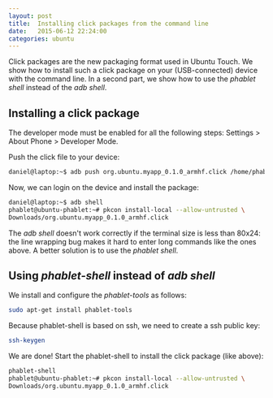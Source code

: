 ```yaml
---
layout: post
title:  Installing click packages from the command line
date:   2015-06-12 22:24:00
categories: ubuntu
---
```



Click packages are the new packaging format used in Ubuntu Touch. We show how to install such 
a click package on your (USB-connected) device with the command line. In a second part, we
show how to use the _phablet shell_ instead of the _adb shell_.

## Installing a click package
The developer mode must be enabled for all the following steps: Settings > About Phone > Developer Mode.

Push the click file to your device:

```bash
daniel@laptop:~$ adb push org.ubuntu.myapp_0.1.0_armhf.click /home/phablet/Downloads/
```


Now, we can login on the device and install the package: 

```bash
daniel@laptop:~$ adb shell
phablet@ubuntu-phablet:~# pkcon install-local --allow-untrusted \
Downloads/org.ubuntu.myapp_0.1.0_armhf.click 
```

The _adb shell_ doesn't work correctly if the terminal size is less than 80x24: the line wrapping
bug makes it hard to enter long commands like the ones above. A better solution is to use
the _phablet shell_.

## Using _phablet-shell_ instead of _adb shell_

We install and configure the _phablet-tools_ as follows:

```bash
sudo apt-get install phablet-tools 
```

Because phablet-shell is based on ssh, we need to create a ssh public key:

```bash
ssh-keygen 
```

We are done! Start the phablet-shell to install the click package (like above):

```bash
phablet-shell
phablet@ubuntu-phablet:~# pkcon install-local --allow-untrusted \
Downloads/org.ubuntu.myapp_0.1.0_armhf.click 
```
